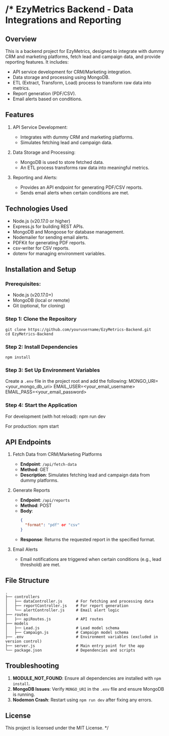 /*
EzyMetrics Backend - Data Integrations and Reporting
===================================================

Overview
--------
This is a backend project for EzyMetrics, designed to integrate with dummy CRM and marketing platforms, fetch lead and campaign data, and provide reporting features. It includes:
  - API service development for CRM/Marketing integration.
  - Data storage and processing using MongoDB.
  - ETL (Extract, Transform, Load) process to transform raw data into metrics.
  - Report generation (PDF/CSV).
  - Email alerts based on conditions.

Features
--------
1. API Service Development:
   - Integrates with dummy CRM and marketing platforms.
   - Simulates fetching lead and campaign data.
   
2. Data Storage and Processing:
   - MongoDB is used to store fetched data.
   - An ETL process transforms raw data into meaningful metrics.
   
3. Reporting and Alerts:
   - Provides an API endpoint for generating PDF/CSV reports.
   - Sends email alerts when certain conditions are met.

Technologies Used
-----------------
  - Node.js (v20.17.0 or higher)
  - Express.js for building REST APIs.
  - MongoDB and Mongoose for database management.
  - Nodemailer for sending email alerts.
  - PDFKit for generating PDF reports.
  - csv-writer for CSV reports.
  - dotenv for managing environment variables.

Installation and Setup
----------------------
### Prerequisites:
  - Node.js (v20.17.0+)
  - MongoDB (local or remote)
  - Git (optional, for cloning)

### Step 1: Clone the Repository
    git clone https://github.com/yourusername/EzyMetrics-Backend.git
    cd EzyMetrics-Backend

### Step 2: Install Dependencies
    npm install

### Step 3: Set Up Environment Variables
Create a `.env` file in the project root and add the following:
    MONGO_URI=<your_mongo_db_uri>
    EMAIL_USER=<your_email_username>
    EMAIL_PASS=<your_email_password>

### Step 4: Start the Application
For development (with hot reload):
    npm run dev

For production:
    npm start

API Endpoints
-------------
1. Fetch Data from CRM/Marketing Platforms
   - **Endpoint**: `/api/fetch-data`
   - **Method**: GET
   - **Description**: Simulates fetching lead and campaign data from dummy platforms.
   
2. Generate Reports
   - **Endpoint**: `/api/reports`
   - **Method**: POST
   - **Body**:
     ```json
     {
       "format": "pdf" or "csv"
     }
     ```
   - **Response**: Returns the requested report in the specified format.
   
3. Email Alerts
   - Email notifications are triggered when certain conditions (e.g., lead threshold) are met.

File Structure
--------------
    .
    ├── controllers
    │   ├── dataController.js      # For fetching and processing data
    │   ├── reportController.js    # For report generation
    │   └── alertController.js     # Email alert logic
    ├── routes
    │   ├── apiRoutes.js           # API routes
    ├── models
    │   ├── Lead.js                # Lead model schema
    │   ├── Campaign.js            # Campaign model schema
    ├── .env                       # Environment variables (excluded in version control)
    ├── server.js                  # Main entry point for the app
    └── package.json               # Dependencies and scripts

Troubleshooting
---------------
1. **MODULE_NOT_FOUND**: Ensure all dependencies are installed with `npm install`.
2. **MongoDB Issues**: Verify `MONGO_URI` in the `.env` file and ensure MongoDB is running.
3. **Nodemon Crash**: Restart using `npm run dev` after fixing any errors.

License
-------
This project is licensed under the MIT License.
*/
